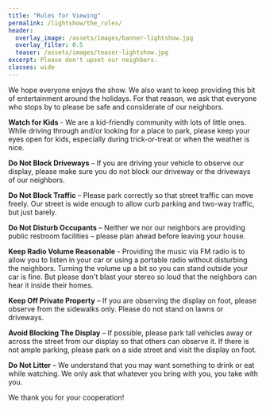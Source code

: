 ```yaml
---
title: "Rules for Viewing"
permalink: /lightshow/the_rules/
header:
  overlay_image: /assets/images/banner-lightshow.jpg
  overlay_filter: 0.5
  teaser: /assets/images/teaser-lightshow.jpg
excerpt: Please don't upset our neighbors.
classes: wide
---
```


We hope everyone enjoys the show. We also want to keep providing this bit of entertainment around the holidays. For that reason, we ask that everyone who stops by to please be safe and considerate of our neighbors.

**Watch for Kids** - We are a kid-friendly community with lots of little ones. While driving through and/or looking for a place to park, please keep your eyes open for kids, especially during trick-or-treat or when the weather is nice.

**Do Not Block Driveways** – If you are driving your vehicle to observe our display, please make sure you do not block our driveway or the driveways of our neighbors.

**Do Not Block Traffic** – Please park correctly so that street traffic can move freely. Our street is wide enough to allow curb parking and two-way traffic, but just barely.

**Do Not Disturb Occupants** – Neither we nor our neighbors are providing public restroom facilities – please plan ahead before leaving your house.

**Keep Radio Volume Reasonable** - Providing the music via FM radio is to allow you to listen in your car or using a portable radio without disturbing the neighbors. Turning the volume up a bit so you can stand outside your car is fine. But please don't blast your stereo so loud that the neighbors can hear it inside their homes.

**Keep Off Private Property** – If you are observing the display on foot, please observe from the sidewalks only. Please do not stand on lawns or driveways.

**Avoid Blocking The Display** – If possible, please park tall vehicles away or across the street from our display so that others can observe it. If there is not ample parking, please park on a side street and visit the display on foot.

**Do Not Litter** – We understand that you may want something to drink or eat while watching. We only ask that whatever you bring with you, you take with you.

We thank you for your cooperation!